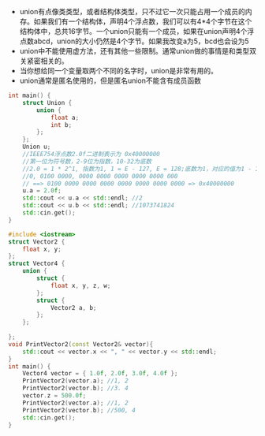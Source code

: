 - union有点像类类型，或者结构体类型，只不过它一次只能占用一个成员的内存。如果我们有一个结构体，声明4个浮点数，我们可以有4*4个字节在这个结构体中，总共16字节。一个union只能有一个成员，如果在union声明4个浮点数abcd，union的大小仍然是4个字节。如果我改变a为5，bcd也会设为5
- union中不能使用虚方法，还有其他一些限制。通常union做的事情是和类型双关紧密相关的。
- 当你想给同一个变量取两个不同的名字时，union是非常有用的。
- union通常是匿名使用的，但是匿名union不能含有成员函数

```c++
int main() {
	struct Union {
		union {
			float a;
			int b;
		};
	};
	Union u;
    //IEEE754浮点数2.0f二进制表示为 0x40000000
    //第一位为符号数，2-9位为指数，10-32为底数
    //2.0 = 1 * 2^1, 指数为1, 1 = E - 127, E = 128;底数为1，对应的值为1 - 1 = 0
    //0, 0100 0000, 0000 0000 0000 0000 0000 000
    // ==> 0100 0000 0000 0000 0000 0000 0000 0000 => 0x40000000
	u.a = 2.0f;
	std::cout << u.a << std::endl; //2
	std::cout << u.b << std::endl; //1073741824
	std::cin.get();
}
```

```c++
#include <iostream>
struct Vector2 {
	float x, y;
};
struct Vector4 {
	union {
		struct {
			float x, y, z, w;
		};
		struct {
			Vector2 a, b;
		};
	};
	
};
void PrintVector2(const Vector2& vector){
	std::cout << vector.x << ", " << vector.y << std::endl;
}
int main() {
	Vector4 vector = { 1.0f, 2.0f, 3.0f, 4.0f };	
	PrintVector2(vector.a); //1, 2
	PrintVector2(vector.b); //3. 4
	vector.z = 500.0f;
	PrintVector2(vector.a); //1, 2
	PrintVector2(vector.b); //500, 4
	std::cin.get();
}
```

